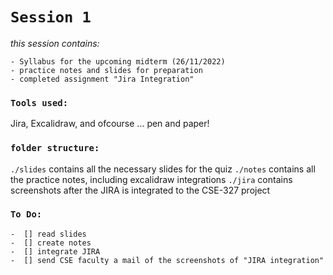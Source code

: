 # `Session 1`
_this session contains:_

    - Syllabus for the upcoming midterm (26/11/2022)
    - practice notes and slides for preparation
    - completed assignment "Jira Integration"
    
### `Tools used:`
Jira, Excalidraw, and ofcourse ... pen and paper!

### `folder structure:`

`./slides` contains all the necessary slides for the quiz
`./notes` contains all the practice notes, including excalidraw integrations
`./jira` contains screenshots after the JIRA is integrated to the CSE-327 project

### `To Do:`
    -  [] read slides
    -  [] create notes
    -  [] integrate JIRA
    -  [] send CSE faculty a mail of the screenshots of "JIRA integration" 

